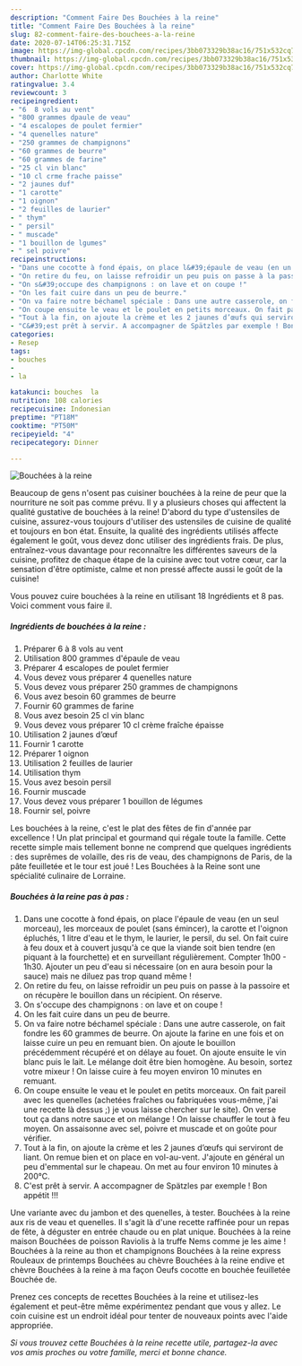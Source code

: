 ```yaml
---
description: "Comment Faire Des Bouchées à la reine"
title: "Comment Faire Des Bouchées à la reine"
slug: 82-comment-faire-des-bouchees-a-la-reine
date: 2020-07-14T06:25:31.715Z
image: https://img-global.cpcdn.com/recipes/3bb073329b38ac16/751x532cq70/bouchees-a-la-reine-photo-principale-de-la-recette.jpg
thumbnail: https://img-global.cpcdn.com/recipes/3bb073329b38ac16/751x532cq70/bouchees-a-la-reine-photo-principale-de-la-recette.jpg
cover: https://img-global.cpcdn.com/recipes/3bb073329b38ac16/751x532cq70/bouchees-a-la-reine-photo-principale-de-la-recette.jpg
author: Charlotte White
ratingvalue: 3.4
reviewcount: 3
recipeingredient:
- "6  8 vols au vent"
- "800 grammes dpaule de veau"
- "4 escalopes de poulet fermier"
- "4 quenelles nature"
- "250 grammes de champignons"
- "60 grammes de beurre"
- "60 grammes de farine"
- "25 cl vin blanc"
- "10 cl crme frache paisse"
- "2 jaunes duf"
- "1 carotte"
- "1 oignon"
- "2 feuilles de laurier"
- " thym"
- " persil"
- " muscade"
- "1 bouillon de lgumes"
- " sel poivre"
recipeinstructions:
- "Dans une cocotte à fond épais, on place l&#39;épaule de veau (en un seul morceau), les morceaux de poulet (sans émincer), la carotte et l&#39;oignon épluchés, 1 litre d&#39;eau et le thym, le laurier, le persil, du sel. On fait cuire à feu doux et à couvert jusqu&#39;à ce que la viande soit bien tendre (en piquant à la fourchette) et en surveillant régulièrement. Compter 1h00 - 1h30. Ajouter un peu d&#39;eau si nécessaire (on en aura besoin pour la sauce) mais ne diluez pas trop quand même !"
- "On retire du feu, on laisse refroidir un peu puis on passe à la passoire et on récupère le bouillon dans un récipient. On réserve."
- "On s&#39;occupe des champignons : on lave et on coupe !"
- "On les fait cuire dans un peu de beurre."
- "On va faire notre béchamel spéciale : Dans une autre casserole, on fait fondre les 60 grammes de beurre. On ajoute la farine en une fois et on laisse cuire un peu en remuant bien. On ajoute le bouillon précédemment récupéré et on délaye au fouet. On ajoute ensuite le vin blanc puis le lait. Le mélange doit être bien homogène. Au besoin, sortez votre mixeur ! On laisse cuire à feu moyen environ 10 minutes en remuant."
- "On coupe ensuite le veau et le poulet en petits morceaux. On fait pareil avec les quenelles (achetées fraîches ou fabriquées vous-même, j&#39;ai une recette là dessus ;) je vous laisse chercher sur le site). On verse tout ça dans notre sauce et on mélange ! On laisse chauffer le tout à feu moyen. On assaisonne avec sel, poivre et muscade et on goûte pour vérifier."
- "Tout à la fin, on ajoute la crème et les 2 jaunes d’œufs qui serviront de liant. On remue bien et on place en vol-au-vent. J&#39;ajoute en général un peu d&#39;emmental sur le chapeau. On met au four environ 10 minutes à 200°C."
- "C&#39;est prêt à servir. A accompagner de Spätzles par exemple ! Bon appétit !!!"
categories:
- Resep
tags:
- bouches
- 
- la

katakunci: bouches  la 
nutrition: 108 calories
recipecuisine: Indonesian
preptime: "PT18M"
cooktime: "PT50M"
recipeyield: "4"
recipecategory: Dinner

---
```



![Bouchées à la reine](https://img-global.cpcdn.com/recipes/3bb073329b38ac16/751x532cq70/bouchees-a-la-reine-photo-principale-de-la-recette.jpg)

Beaucoup de gens n'osent pas cuisiner bouchées à la reine de peur que la nourriture ne soit pas comme prévu. Il y a plusieurs choses qui affectent la qualité gustative de bouchées à la reine! D'abord du type d'ustensiles de cuisine, assurez-vous toujours d'utiliser des ustensiles de cuisine de qualité et toujours en bon état. Ensuite, la qualité des ingrédients utilisés affecte également le goût, vous devez donc utiliser des ingrédients frais. De plus, entraînez-vous davantage pour reconnaître les différentes saveurs de la cuisine, profitez de chaque étape de la cuisine avec tout votre cœur, car la sensation d'être optimiste, calme et non pressé affecte aussi le goût de la cuisine!

<!--inarticleads1-->

Vous pouvez cuire bouchées à la reine en utilisant 18 Ingrédients et 8 pas. Voici comment vous faire il.

##### Ingrédients de bouchées à la reine :

1. Préparer 6 à 8 vols au vent
1. Utilisation 800 grammes d&#39;épaule de veau
1. Préparer 4 escalopes de poulet fermier
1. Vous devez vous préparer 4 quenelles nature
1. Vous devez vous préparer 250 grammes de champignons
1. Vous avez besoin 60 grammes de beurre
1. Fournir 60 grammes de farine
1. Vous avez besoin 25 cl vin blanc
1. Vous devez vous préparer 10 cl crème fraîche épaisse
1. Utilisation 2 jaunes d’œuf
1. Fournir 1 carotte
1. Préparer 1 oignon
1. Utilisation 2 feuilles de laurier
1. Utilisation  thym
1. Vous avez besoin  persil
1. Fournir  muscade
1. Vous devez vous préparer 1 bouillon de légumes
1. Fournir  sel, poivre


Les bouchées à la reine, c&#39;est le plat des fêtes de fin d&#39;année par excellence ! Un plat principal et gourmand qui régale toute la famille. Cette recette simple mais tellement bonne ne comprend que quelques ingrédients : des suprêmes de volaille, des ris de veau, des champignons de Paris, de la pâte feuilletée et le tour est joué ! Les Bouchées à la Reine sont une spécialité culinaire de Lorraine. 

<!--inarticleads2-->

##### Bouchées à la reine pas à pas :

1. Dans une cocotte à fond épais, on place l&#39;épaule de veau (en un seul morceau), les morceaux de poulet (sans émincer), la carotte et l&#39;oignon épluchés, 1 litre d&#39;eau et le thym, le laurier, le persil, du sel. On fait cuire à feu doux et à couvert jusqu&#39;à ce que la viande soit bien tendre (en piquant à la fourchette) et en surveillant régulièrement. Compter 1h00 - 1h30. Ajouter un peu d&#39;eau si nécessaire (on en aura besoin pour la sauce) mais ne diluez pas trop quand même !
1. On retire du feu, on laisse refroidir un peu puis on passe à la passoire et on récupère le bouillon dans un récipient. On réserve.
1. On s&#39;occupe des champignons : on lave et on coupe !
1. On les fait cuire dans un peu de beurre.
1. On va faire notre béchamel spéciale : Dans une autre casserole, on fait fondre les 60 grammes de beurre. On ajoute la farine en une fois et on laisse cuire un peu en remuant bien. On ajoute le bouillon précédemment récupéré et on délaye au fouet. On ajoute ensuite le vin blanc puis le lait. Le mélange doit être bien homogène. Au besoin, sortez votre mixeur ! On laisse cuire à feu moyen environ 10 minutes en remuant.
1. On coupe ensuite le veau et le poulet en petits morceaux. On fait pareil avec les quenelles (achetées fraîches ou fabriquées vous-même, j&#39;ai une recette là dessus ;) je vous laisse chercher sur le site). On verse tout ça dans notre sauce et on mélange ! On laisse chauffer le tout à feu moyen. On assaisonne avec sel, poivre et muscade et on goûte pour vérifier.
1. Tout à la fin, on ajoute la crème et les 2 jaunes d’œufs qui serviront de liant. On remue bien et on place en vol-au-vent. J&#39;ajoute en général un peu d&#39;emmental sur le chapeau. On met au four environ 10 minutes à 200°C.
1. C&#39;est prêt à servir. A accompagner de Spätzles par exemple ! Bon appétit !!!


Une variante avec du jambon et des quenelles, à tester. Bouchées à la reine aux ris de veau et quenelles. Il s&#39;agit là d&#39;une recette raffinée pour un repas de fête, à déguster en entrée chaude ou en plat unique. Bouchées à la reine maison Bouchées de poisson Raviolis à la truffe Nems comme je les aime ! Bouchées à la reine au thon et champignons Bouchées à la reine express Rouleaux de printemps Bouchées au chèvre Bouchées à la reine endive et chèvre Bouchées à la reine à ma façon Oeufs cocotte en bouchée feuilletée Bouchée de. 

<!--inarticleads1-->

<p>
Prenez ces concepts de recettes Bouchées à la reine et utilisez-les également et peut-être même expérimentez pendant que vous y allez. Le coin cuisine est un endroit idéal pour tenter de nouveaux points avec l'aide appropriée.
</p>

<p>
<i>Si vous trouvez cette Bouchées à la reine recette utile, partagez-la avec vos amis proches ou votre famille, merci et bonne chance.</i>
</p>
